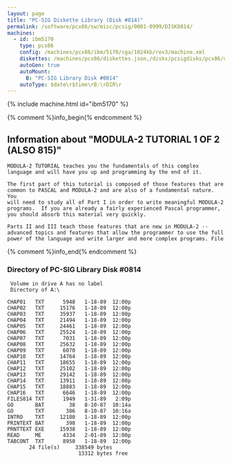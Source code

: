 ```yaml
---
layout: page
title: "PC-SIG Diskette Library (Disk #814)"
permalink: /software/pcx86/sw/misc/pcsig/0001-0999/DISK0814/
machines:
  - id: ibm5170
    type: pcx86
    config: /machines/pcx86/ibm/5170/cga/1024kb/rev3/machine.xml
    diskettes: /machines/pcx86/diskettes.json,/disks/pcsigdisks/pcx86/diskettes.json
    autoGen: true
    autoMount:
      B: "PC-SIG Library Disk #0814"
    autoType: $date\r$time\rB:\rDIR\r
---
```


{% include machine.html id="ibm5170" %}

{% comment %}info_begin{% endcomment %}

## Information about "MODULA-2 TUTORIAL 1 OF 2 (ALSO 815)"

    MODULA-2 TUTORIAL teaches you the fundamentals of this complex
    language and will have you up and programming by the end of it.
    
    The first part of this tutorial is composed of those features that are
    common to PASCAL and MODULA-2 and are also of a fundamental nature.  You
    will need to study all of Part I in order to write meaningful MODULA-2
    programs.  If you are already a fairly experienced Pascal programmer,
    you should absorb this material very quickly.
    
    Parts II and III teach those features that are new in MODULA-2 --
    advanced topics and features that allow the programmer to use the full
    power of the language and write larger and more complex programs. File
{% comment %}info_end{% endcomment %}


### Directory of PC-SIG Library Disk #0814

     Volume in drive A has no label
     Directory of A:\

    CHAP01   TXT      5948   1-18-89  12:00p
    CHAP02   TXT     15176   1-18-89  12:00p
    CHAP03   TXT     35937   1-18-89  12:00p
    CHAP04   TXT     21494   1-18-89  12:00p
    CHAP05   TXT     24461   1-18-89  12:00p
    CHAP06   TXT     25524   1-18-89  12:00p
    CHAP07   TXT      7031   1-18-89  12:00p
    CHAP08   TXT     25632   1-18-89  12:00p
    CHAP09   TXT      6070   1-18-89  12:00p
    CHAP10   TXT     14764   1-18-89  12:00p
    CHAP11   TXT     18655   1-18-89  12:00p
    CHAP12   TXT     25102   1-18-89  12:00p
    CHAP13   TXT     29142   1-18-89  12:00p
    CHAP14   TXT     13911   1-18-89  12:00p
    CHAP15   TXT     18883   1-18-89  12:00p
    CHAP16   TXT      6646   1-18-89  12:00p
    FILES814 TXT      1949   1-31-89   2:09p
    GO       BAT        38   8-10-87  10:14a
    GO       TXT       386   8-10-87  10:16a
    INTRO    TXT     12180   1-18-89  12:00p
    PRINTEXT BAT       398   1-18-89  12:00p
    PRNTTEXT EXE     15938   1-18-89  12:00p
    READ     ME       4334   2-01-89  12:00p
    TABCONT  TXT      8950   1-18-89  12:00p
           24 file(s)     338549 bytes
                           13312 bytes free
